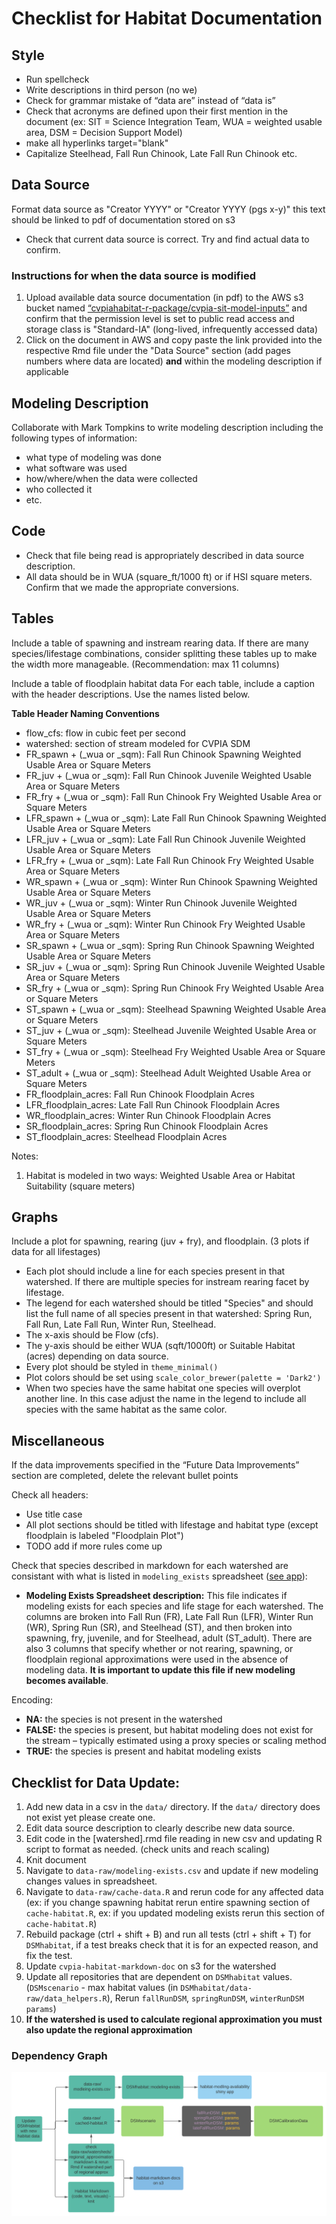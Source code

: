 # Checklist for Habitat Documentation

## Style

* Run spellcheck
* Write descriptions in third person (no we)
* Check for grammar mistake of “data are” instead of “data is”
* Check that acronyms are defined upon their first mention in the document
(ex: SIT = Science Integration Team, WUA = weighted usable area, DSM = Decision Support Model)
* make all hyperlinks target="blank"
* Capitalize Steelhead, Fall Run Chinook, Late Fall Run Chinook etc.

## Data Source

Format data source as "Creator YYYY" or "Creator YYYY (pgs x-y)" this text should be linked to pdf of documentation stored on s3
* Check that current data source is correct. Try and find actual data to confirm. 

### Instructions for when the data source is modified
1. Upload available data source documentation (in pdf) to the AWS s3 bucket named [“cvpiahabitat-r-package/cvpia-sit-model-inputs”](https://s3.console.aws.amazon.com/s3/buckets/cvpiahabitat-r-package/cvpia-sit-model-inputs/?region=us-west-2&tab=overview) and confirm that the permission level is set to public read access and storage class is "Standard-IA" (long-lived, infrequently accessed data)
2. Click on the document in AWS and copy paste the link provided into the respective Rmd file under the "Data Source" section (add pages numbers where data are located) **and** within the modeling description  if applicable

## Modeling Description

Collaborate with Mark Tompkins to write modeling description including the following types of information:

* what type of modeling was done
* what software was used
* how/where/when the data were collected
* who collected it
* etc.

## Code 

* Check that file being read is appropriately described in data source description.  
* All data should be in WUA (square_ft/1000 ft) or if HSI square meters. Confirm that we made the appropriate conversions. 

## Tables
Include a table of spawning and instream rearing data. If there are many species/lifestage combinations, consider splitting these tables up to make the width more manageable. (Recommendation: max 11 columns)

Include a table of floodplain habitat data
For each table, include a caption with the header descriptions. Use the names listed below.

**Table Header Naming Conventions**

* flow_cfs: flow in cubic feet per second
* watershed: section of stream modeled for CVPIA SDM
* FR_spawn + (_wua or _sqm): Fall Run Chinook Spawning Weighted Usable Area or Square Meters
* FR_juv + (_wua or _sqm): Fall Run Chinook Juvenile Weighted Usable Area or Square Meters
* FR_fry + (_wua or _sqm): Fall Run Chinook Fry Weighted Usable Area or Square Meters
* LFR_spawn + (_wua or _sqm): Late Fall Run Chinook Spawning Weighted Usable Area or Square Meters
* LFR_juv + (_wua or _sqm): Late Fall Run Chinook Juvenile Weighted Usable Area or Square Meters
* LFR_fry + (_wua or _sqm): Late Fall Run Chinook Fry Weighted Usable Area or Square Meters
* WR_spawn + (_wua or _sqm): Winter Run Chinook Spawning Weighted Usable Area or Square Meters
* WR_juv + (_wua or _sqm): Winter Run Chinook Juvenile Weighted Usable Area or Square Meters
* WR_fry + (_wua or _sqm): Winter Run Chinook Fry Weighted Usable Area or Square Meters
* SR_spawn + (_wua or _sqm): Spring Run Chinook Spawning Weighted Usable Area or Square Meters
* SR_juv + (_wua or _sqm): Spring Run Chinook Juvenile Weighted Usable Area or Square Meters
* SR_fry + (_wua or _sqm): Spring Run Chinook Fry Weighted Usable Area or Square Meters
* ST_spawn + (_wua or _sqm): Steelhead Spawning Weighted Usable Area or Square Meters
* ST_juv + (_wua or _sqm): Steelhead Juvenile Weighted Usable Area or Square Meters
* ST_fry + (_wua or _sqm): Steelhead Fry Weighted Usable Area or Square Meters
* ST_adult + (_wua or _sqm): Steelhead Adult Weighted Usable Area or Square Meters
* FR_floodplain_acres: Fall Run Chinook Floodplain Acres
* LFR_floodplain_acres: Late Fall Run Chinook Floodplain Acres
* WR_floodplain_acres: Winter Run Chinook Floodplain Acres
* SR_floodplain_acres: Spring Run Chinook Floodplain Acres
* ST_floodplain_acres: Steelhead Floodplain Acres

Notes:  
1. Habitat is modeled in two ways: Weighted Usable Area or Habitat Suitability (square meters)


## Graphs

Include a plot for spawning, rearing (juv + fry), and floodplain. (3 plots if data for all lifestages) 

* Each plot should include a line for each species present in that watershed. If there are multiple species for instream rearing facet by lifestage. 
* The legend for each watershed should be titled "Species" and should list the full name of all species present in that watershed: Spring Run, Fall Run, Late Fall Run, Winter Run, Steelhead. 
* The x-axis should be Flow (cfs). 
* The y-axis should be either WUA (sqft/1000ft) or Suitable Habitat (acres) depending on data source. 
* Every plot should be styled in `theme_minimal()`
* Plot colors should be set using `scale_color_brewer(palette = 'Dark2')`
* When two species have the same habitat one species will overplot another line. In this case adjust the name in the legend to include all species with the same habitat as the same color. 


## Miscellaneous

If the data improvements specified in the “Future Data Improvements” section are completed, delete the relevant bullet points

Check all headers: 

* Use title case
* All plot sections should be titled with lifestage and habitat type (except floodplain is labeled "Floodplain Plot")
* TODO add if more rules come up 

Check that species described in markdown for each watershed are consistant with what is listed in `modeling_exists` spreadsheet ([see app](https://flowwest.shinyapps.io/habitat-modeling-availability/?_ga=2.235487553.1161673530.1630338714-1517480618.1613603367)): 

* **Modeling Exists Spreadsheet description:** This file indicates if modeling exists for each species and life stage for each watershed. The columns are broken into Fall Run (FR), Late Fall Run (LFR), Winter Run (WR), Spring Run (SR), and Steelhead (ST), and then broken into spawning, fry, juvenile, and for Steelhead, adult (ST_adult). There are also 3 columns that specify whether or not rearing, spawning, or floodplain regional approximations were used in the absence of modeling data. **It is important to update this file if new modeling becomes available**.

Encoding:

* **NA:** the species is not present in the watershed
* **FALSE:** the species is present, but habitat modeling does not exist for the stream – typically estimated using a proxy species or scaling method
* **TRUE:** the species is present and habitat modeling exists

## Checklist for Data Update: 
1) Add new data in a csv in the `data/` directory. If the `data/` directory does not exist yet please create one. 
2) Edit data source description to clearly describe new data source. 
3) Edit code in the [watershed].rmd file reading in new csv and updating R script to format as needed. (check units and reach scaling)
4) Knit document 
5) Navigate to `data-raw/modeling-exists.csv` and update if new modeling changes values in spreadsheet. 
6) Navigate to `data-raw/cache-data.R` and rerun code for any affected data (ex: if you change spawning habitat rerun entire spawning section of `cache-habitat.R`, ex: if you updated modeling exists rerun this section of `cache-habitat.R`)
7) Rebuild package (ctrl + shift + B)  and run all tests (ctrl + shift + T) for `DSMhabitat`, if a test breaks check that it is for an expected reason, and fix the test. 
8) Update `cvpia-habitat-markdown-doc` on s3 for the watershed
9) Update all repositories that are dependent on `DSMhabitat` values. (`DSMscenario` - max habitat values (in `DSMhabitat/data-raw/data_helpers.R`), Rerun `fallRunDSM`, `springRunDSM`, `winterRunDSM` `params`)
10) **If the watershed is used to calculate regional approximation you must also update the regional approximation**

### Dependency Graph

![](../man/figures/DSMhabitat_dependencies.svg)
